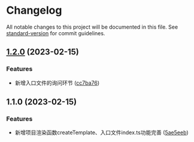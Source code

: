 # Changelog

All notable changes to this project will be documented in this file. See [standard-version](https://github.com/conventional-changelog/standard-version) for commit guidelines.

## [1.2.0](https://github.com/xuanxiaoqian/create-quick/compare/v1.1.0...v1.2.0) (2023-02-15)


### Features

* 新增入口文件的询问环节 ([cc7ba76](https://github.com/xuanxiaoqian/create-quick/commit/cc7ba76893ab74591cc96bcbecc07e2c2d0a6f4a))

## 1.1.0 (2023-02-15)


### Features

* 新增项目渲染函数createTemplate、入口文件index.ts功能完善 ([5ae5eeb](https://github.com/xuanxiaoqian/create-quick/commit/5ae5eeb447420c5ed006e4c027f096612a829f14))
